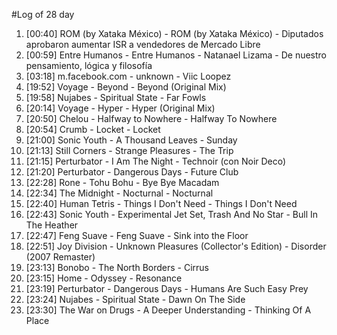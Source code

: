 #Log of 28 day

1. [00:40] ROM (by Xataka México) - ROM (by Xataka México) - Diputados aprobaron aumentar ISR a vendedores de Mercado Libre
1. [00:59] Entre Humanos - Entre Humanos - Natanael Lizama - De nuestro pensamiento, lógica y filosofía
1. [03:18] m.facebook.com - unknown - Viic Loopez
1. [19:52] Voyage - Beyond - Beyond (Original Mix)
1. [19:58] Nujabes - Spiritual State - Far Fowls
1. [20:14] Voyage - Hyper - Hyper (Original Mix)
1. [20:50] Chelou - Halfway to Nowhere - Halfway To Nowhere
1. [20:54] Crumb - Locket - Locket
1. [21:00] Sonic Youth - A Thousand Leaves - Sunday
1. [21:13] Still Corners - Strange Pleasures - The Trip
1. [21:15] Perturbator - I Am The Night - Technoir (con Noir Deco)
1. [21:20] Perturbator - Dangerous Days - Future Club
1. [22:28] Rone - Tohu Bohu - Bye Bye Macadam
1. [22:34] The Midnight - Nocturnal - Nocturnal
1. [22:40] Human Tetris - Things I Don't Need - Things I Don't Need
1. [22:43] Sonic Youth - Experimental Jet Set, Trash And No Star - Bull In The Heather
1. [22:47] Feng Suave - Feng Suave - Sink into the Floor
1. [22:51] Joy Division - Unknown Pleasures (Collector's Edition) - Disorder (2007 Remaster)
1. [23:13] Bonobo - The North Borders - Cirrus
1. [23:15] Home - Odyssey - Resonance
1. [23:19] Perturbator - Dangerous Days - Humans Are Such Easy Prey
1. [23:24] Nujabes - Spiritual State - Dawn On The Side
1. [23:30] The War on Drugs - A Deeper Understanding - Thinking Of A Place
